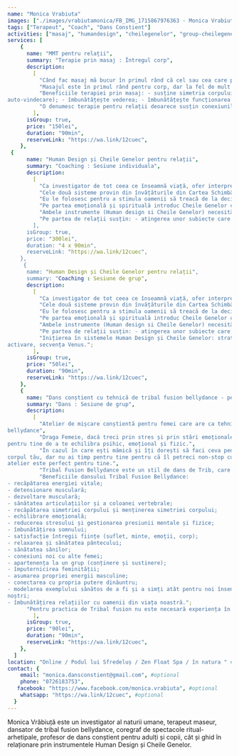 ```yaml
---
name: "Monica Vrabiuta"
images: ["./images/vrabiutamonica/FB_IMG_1715867976363 - Monica Vrabiuta.jpg"]
tags: ["Terapeut", "Coach", "Dans Constient"]
activities: ["masaj", "humandesign", "cheilegenelor", "group-cheilegenelor", "group-humandesign", "group-dans"]
services: [
    {
      name: "MMT pentru relații",
      summary: "Terapie prin masaj : Întregul corp",
      description:
        [
          "Când fac masaj mă bucur în primul rând că cel sau cea care primește se poate odihni, se poate relaxa, poate să aibă acel timp cu sine, pentru sine care ajută corpul să vină blând către starea de echilibru sufletesc.",
          "Masajul este în primul rând pentru corp, dar la fel de mult este și pentru suflet.",
          "Beneficiile terapiei prin masaj: - susține simetria corpului; - relaxează mintea; - tratează spre o stare generală de bine sistemul muscular, osos, cardiovascular, limfatic, nervos; - te conecteaza cu propriul corp și cu părți ale corpului pe care le ignori sau de care nu ești constient/a; - eliberează emoții blocate în diferite părți ale corpului; - ajuta corpul să se îndrepte lin către starea de homeostazie (starea optimă de regenerare,
auto-vindecare); - îmbunătățește vederea; - îmbunătățește funcționarea organelor; - deblochează contracturile; - liniștește durerea simțită în diferite zone ale corpului; - susține circulația libera a energiei prin corp; - te susține să ai un somn cu adevărat odihnitor.",
          "O denumesc terapie pentru relații deoarece susțin conexiunile armonioase dintre oameni prin acest masaj. Indiferent dacă te afli sau nu într-o relație, relaxarea corpului este punctul de pornire spre atingerea relațiilor armonioase cu toți oamenii din viața ta.",
        ],
      isGroup: true,
      price: "150lei",
      duration: "90min",
      reserveLink: "https://wa.link/12cuec",
    },
 {
      name: "Human Design și Cheile Genelor pentru relații",
      summary: "Coaching : Sesiune individuala",
      description:
        [
          "Ca investigator de tot ceea ce înseamnă viață, ofer interpretări și ghidaj prin instrumentele Human Design și Cheile Genelor.",
          "Cele două sisteme provin din învățăturile din Cartea Schimbărilor - I Ching.",
          "Eu le folosesc pentru a stimula oamenii să treacă de la deciziile luate exclusiv din minte la deciziile luate în mod integru din tot corpul. Strict pentru acest scop interpretez profilul de Human design si ghidez blând pașii care sunt importanți pentru o viață sănătoasă într-un corp cu un design unic.",
          "Pe partea emoțională și spirituală introduc Cheile Genelor care aduc profunzime prin înțelegerea Umbrelor și Darurilor omului. Aici folosesc un limbaj simplu și ajut la înțelegerea conceptelor si principiilor de bază umane și universale.",
          "Ambele instrumente (Human design si Cheile Genelor) necesită o inițiere blândă, pentru ca scopul lor, acela de a ne bucura de viața noastră, liberi, să fie atins prin forțe proprii.",
          "Pe partea de relații susțin: - atingerea unor subiecte care țin de conștientizarea rănilor noastre moștenite prin ADN; - asumarea celui mai important Dar din profilul cheilor genelor care are legătură cu zona ombilicului, centrul puterii emoționale; - înțelegerea vocației și activarea Darului vocației în corp (prin coloana vertebrală); - parcurgerea Căii karmice, Căii Inteligenței și Căii iubirii.
        ],
      isGroup: true,
      price: "300lei",
      duration: "4 x 90min",
      reserveLink: "https://wa.link/12cuec",
    },
     {
      name: "Human Design și Cheile Genelor pentru relații",
      summary: "Coaching : Sesiune de grup",
      description:
        [
          "Ca investigator de tot ceea ce înseamnă viață, ofer interpretări și ghidaj prin instrumentele Human Design și Cheile Genelor.",
          "Cele două sisteme provin din învățăturile din Cartea Schimbărilor - I Ching.",
          "Eu le folosesc pentru a stimula oamenii să treacă de la deciziile luate exclusiv din minte la deciziile luate în mod integru din tot corpul. Strict pentru acest scop interpretez profilul de Human design si ghidez blând pașii care sunt importanți pentru o viață sănătoasă într-un corp cu un design unic.",
          "Pe partea emoțională și spirituală introduc Cheile Genelor care aduc profunzime prin înțelegerea Umbrelor și Darurilor omului. Aici folosesc un limbaj simplu și ajut la înțelegerea conceptelor si principiilor de bază umane și universale.",
          "Ambele instrumente (Human design si Cheile Genelor) necesită o inițiere blândă, pentru ca scopul lor, acela de a ne bucura de viața noastră, liberi, să fie atins prin forțe proprii.",
          "Pe partea de relații susțin: - atingerea unor subiecte care țin de conștientizarea rănilor noastre moștenite prin ADN; - asumarea celui mai important Dar din profilul cheilor genelor care are legătură cu zona ombilicului, centrul puterii emoționale; - înțelegerea vocației și activarea Darului vocației în corp (prin coloana vertebrală); - parcurgerea Căii karmice, Căii Inteligenței și Căii iubirii.",
          "Inițierea în sistemele Human Design și Cheile Genelor: strategie și autoritate, secvența de
activare, secvența Venus.";
        ],
      isGroup: true,
      price: "50lei",
      duration: "90min",
      reserveLink: "https://wa.link/12cuec",
    },
    {
      name: "Dans conștient cu tehnică de tribal fusion bellydance - pentru femei",
      summary: "Dans : Sesiune de grup",
      description:
        [
          "Atelier de mișcare conștientă pentru femei care are ca tehnică stilul de dans tribal fusion
bellydance",
          "Draga Femeie, dacă treci prin stres și prin stări emoționale puternice atunci dansul poate fi un instrument
pentru tine de a te echilibra psihic, emoțional și fizic.",
          "În cazul în care ești mămică și îți dorești să faci ceva pentru sufletul tău și mai ales pentru
corpul tău, dar nu ai timp pentru tine pentru că îl petreci non-stop cu copilașii atunci acest
atelier este perfect pentru tine.",
          "Tribal Fusion Bellydance este un stil de dans de Trib, care pune în mișcare zona pântecului, zona abdomenului, musculatura care susține coloana vertebrală, lucrează postura întregului corp și permite femeilor să se conecteze la starea lor naturală de a fi. Atelierul se întâmplă între femei.",
          "Beneficiile dansului Tribal Fusion Bellydance:
- recăpătarea energiei vitale;
- detensionare musculară;
- dezvoltare musculară;
- sănătatea articulațiilor și a coloanei vertebrale;
- recăpătarea simetriei corpului și menținerea simetriei corpului;
- echilibrare emoțională;
- reducerea stresului și gestionarea presiunii mentale și fizice;
- îmbunătățirea somnului;
- satisfacție întregii ființe (suflet, minte, emoții, corp);
- relaxarea și sănătatea pântecului;
- sănătatea sânilor;
- conexiuni noi cu alte femei;
- apartenența la un grup (conținere și sustinere);
- împuternicirea feminității;
- asumarea propriei energii masculine;
- conectarea cu propria putere dinăuntru;
- modelarea exemplului sănătos de a fi și a simți atât pentru noi însene cât și pentru copiii
noștri;
- îmbunătățirea relațiilor cu oamenii din viața noastră.";
      "Pentru practica de Tribal fusion nu este necesară experiența în vreo tehnică de dans.",
        ],
      isGroup: true,
      price: "90lei",
      duration: "90min",
      reserveLink: "https://wa.link/12cuec",
    },
  ]
location: "Online / Podul lui Sfredeluș / Zen Float Spa / în natura " #optional
contact: {
    email: "monica.dansconstient@gmail.com", #optional
    phone: "0726183753",
   facebook: "https://www.facebook.com/monica.vrabiuta", #optional
    whatsapp: "https://wa.link/12cuec", #optional
  }
---
```


Monica Vrăbiuță este un investigator al naturii umane, terapeut maseur, dansator de tribal fusion bellydance, coregraf de spectacole ritual-arhetipale, profesor de dans conștient pentru adulți și copii, cât și ghid în relaționare prin instrumentele Human Design și Cheile Genelor.
